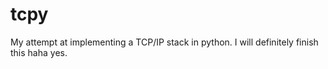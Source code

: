 # tcpy

My attempt at implementing a TCP/IP stack in python. I will definitely finish this haha yes.